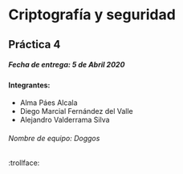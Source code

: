 # Criptografía y seguridad

## Práctica 4

##### **Fecha de entrega:** 5 de Abril 2020

#### Integrantes:

- Alma Páes Alcala
- Diego Marcial Fernández del Valle
- Alejandro Valderrama Silva

###### Nombre de equipo: Doggos

:trollface:

